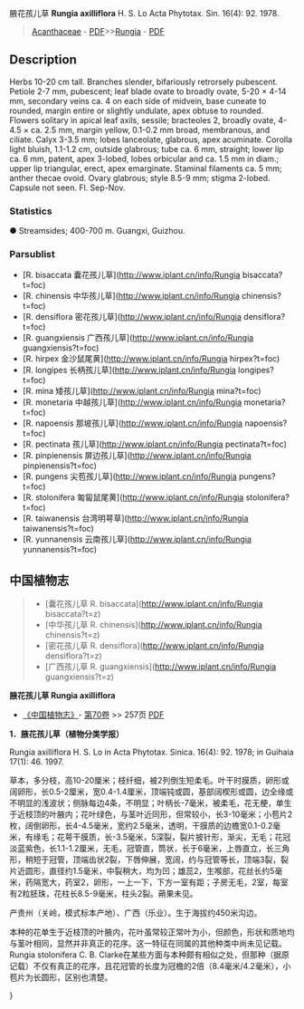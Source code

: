 腋花孩儿草 **Rungia axilliflora** H. S. Lo Acta Phytotax. Sin. 16(4): 92. 1978.

> [Acanthaceae](Acanthaceae-爵床科.md) - [PDF](http://www.iplant.cn/foc/pdf/Acanthaceae.pdf)>>[Rungia](http://www.iplant.cn/info/Rungia?t=foc) - [PDF](http://www.iplant.cn/foc/pdf/Rungia.pdf)

## Description

Herbs 10-20 cm tall. Branches slender, bifariously retrorsely pubescent. Petiole 2-7 mm, pubescent; leaf blade ovate to broadly ovate, 5-20 × 4-14 mm, secondary veins ca. 4 on each side of midvein, base cuneate to rounded, margin entire or slightly undulate, apex obtuse to rounded. Flowers solitary in apical leaf axils, sessile; bracteoles 2, broadly ovate, 4-4.5 × ca. 2.5 mm, margin yellow, 0.1-0.2 mm broad, membranous, and ciliate. Calyx 3-3.5 mm; lobes lanceolate, glabrous, apex acuminate. Corolla light bluish, 1.1-1.2 cm, outside glabrous; tube ca. 6 mm, straight; lower lip ca. 6 mm, patent, apex 3-lobed, lobes orbicular and ca. 1.5 mm in diam.; upper lip triangular, erect, apex emarginate. Staminal filaments ca. 5 mm; anther thecae ovoid. Ovary glabrous; style 8.5-9 mm; stigma 2-lobed. Capsule not seen. Fl. Sep-Nov.

### Statistics
● Streamsides; 400-700 m. Guangxi, Guizhou.



### Parsublist

* [R.  bisaccata  囊花孩儿草](http://www.iplant.cn/info/Rungia bisaccata?t=foc)
* [R.  chinensis  中华孩儿草](http://www.iplant.cn/info/Rungia chinensis?t=foc)
* [R.  densiflora  密花孩儿草](http://www.iplant.cn/info/Rungia densiflora?t=foc)
* [R.  guangxiensis  广西孩儿草](http://www.iplant.cn/info/Rungia guangxiensis?t=foc)
* [R.  hirpex  金沙鼠尾黄](http://www.iplant.cn/info/Rungia hirpex?t=foc)
* [R.  longipes  长柄孩儿草](http://www.iplant.cn/info/Rungia longipes?t=foc)
* [R.  mina  矮孩儿草](http://www.iplant.cn/info/Rungia mina?t=foc)
* [R.  monetaria  中越孩儿草](http://www.iplant.cn/info/Rungia monetaria?t=foc)
* [R.  napoensis  那坡孩儿草](http://www.iplant.cn/info/Rungia napoensis?t=foc)
* [R.  pectinata  孩儿草](http://www.iplant.cn/info/Rungia pectinata?t=foc)
* [R.  pinpienensis  屏边孩儿草](http://www.iplant.cn/info/Rungia pinpienensis?t=foc)
* [R.  pungens  尖苞孩儿草](http://www.iplant.cn/info/Rungia pungens?t=foc)
* [R.  stolonifera  匍匐鼠尾黄](http://www.iplant.cn/info/Rungia stolonifera?t=foc)
* [R.  taiwanensis  台湾明萼草](http://www.iplant.cn/info/Rungia taiwanensis?t=foc)
* [R.  yunnanensis  云南孩儿草](http://www.iplant.cn/info/Rungia yunnanensis?t=foc)


## 中国植物志

> * [囊花孩儿草  R.  bisaccata](http://www.iplant.cn/info/Rungia bisaccata?t=z)
> * [中华孩儿草  R.  chinensis](http://www.iplant.cn/info/Rungia chinensis?t=z)
> * [密花孩儿草  R.  densiflora](http://www.iplant.cn/info/Rungia densiflora?t=z)
> * [广西孩儿草  R.  guangxiensis](http://www.iplant.cn/info/Rungia guangxiensis?t=z)


**腋花孩儿草 Rungia axilliflora**

* [《中国植物志》](http://www.iplant.cn/frps)- [第70卷](http://www.iplant.cn/frps/vol/70) >> 257页 [PDF](http://www.iplant.cn/frps/pdf/70/257.PDF)


**1．腋花孩儿草（植物分类学报）**

Rungia axilliflora H. S. Lo in Acta Phytotax. Sinica. 16(4): 92. 1978; in Guihaia 17(1): 46. 1997.

草本，多分枝，高10-20厘米；枝纤细，被2列倒生短柔毛。叶干时膜质，卵形或阔卵形，长0.5-2厘米，宽0.4-1.4厘米，顶端钝或圆，基部阔楔形或圆，边全缘或不明显的浅波状；侧脉每边4条，不明显；叶柄长-7毫米，被柔毛，花无梗，单生于近枝顶的叶腋内；花叶绿色，与茎叶近同形，但常较小，长3-10毫米；小苞片2枚，阔倒卵形，长4-4.5毫米，宽约2.5毫米，透明，干膜质的边檐宽0.1-0.2毫米，有缘毛；花萼干膜质，长-3.5毫米，5深裂，裂片披针形，渐尖，无毛；花冠淡蓝紫色，长1.1-1.2厘米，无毛，冠管直，筒状，长于6毫米，上唇直立，长三角形，稍短于冠管，顶端齿状2裂，下唇伸展，宽阔，约与冠管等长，顶端3裂，裂片近圆形，直径约1.5毫米，中裂稍大，均为凹；雄蕊2，生喉部，花丝长约5毫米，药隔宽大，药室2，卵形，一上一下，下方一室有距；子房无毛，2室，每室有2粒胚珠，花柱长8.5-9毫米，柱头2裂。蒴果未见。

产贵州（关岭，模式标本产地）、广西（乐业）。生于海拔约450米沟边。

本种的花单生于近枝顶的叶腋内，花叶虽常较正常叶为小，但颜色，形状和质地均与茎叶相同，显然并非真正的花序。这一特征在同属的其他种类中尚未见记载。Rungia stolonifera C. B. Clarke在某些方面与本种颇有相似之处，但那种（据原记载）不仅有真正的花序，且花冠管的长度为冠檐的2倍（8.4毫米/4.2毫米），小苞片为长圆形，区别也清楚。



}